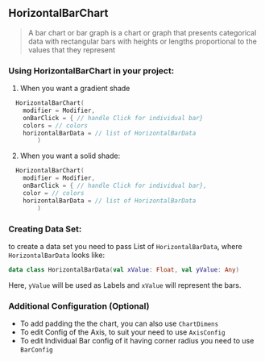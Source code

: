 ## HorizontalBarChart

> A bar chart or bar graph is a chart or graph that presents categorical data with rectangular bars with heights or lengths proportional to the values that they represent

### Using HorizontalBarChart in your project:

1. When you want a gradient shade

```kotlin
  HorizontalBarChart(
    modifier = Modifier,
    onBarClick = { // handle Click for individual bar}
    colors = // colors
    horizontalBarData = // list of HorizontalBarData
        )
```

2. When you want a solid shade:

```kotlin
  HorizontalBarChart(
    modifier = Modifier,
    onBarClick = { // handle Click for individual bar},
    color = // colors
    horizontalBarData = // list of HorizontalBarData
        )
```

### Creating Data Set:

to create a data set you need to pass List of `HorizontalBarData`, where `HorizontalBarData` looks like:
```kotlin
data class HorizontalBarData(val xValue: Float, val yValue: Any)
```
Here, `yValue` will be used as Labels and `xValue` will represent the bars.

### Additional Configuration (Optional)
- To add padding the the chart, you can also use `ChartDimens`
- To edit Config of the Axis, to suit your need to use `AxisConfig`
- To edit Individual Bar config of it having corner radius you need to use `BarConfig`
